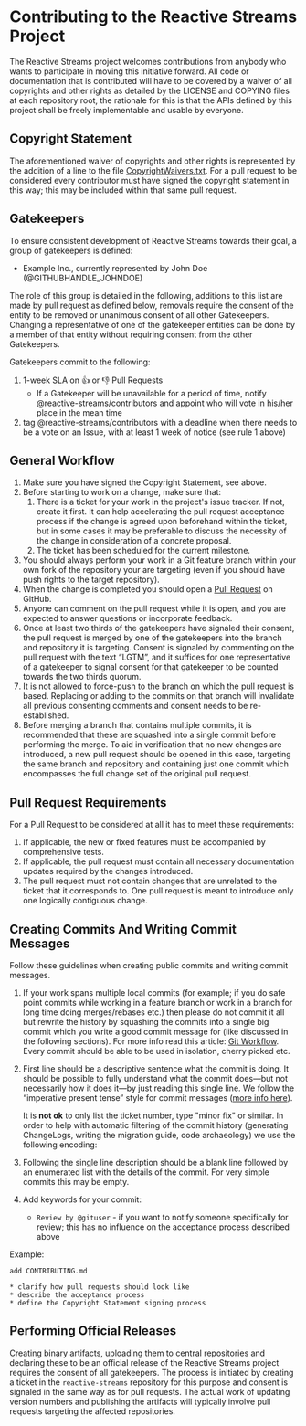 # Contributing to the Reactive Streams Project

The Reactive Streams project welcomes contributions from anybody who wants to participate in moving this initiative forward. All code or documentation that is contributed will have to be covered by a waiver of all copyrights and other rights as detailed by the LICENSE and COPYING files at each repository root, the rationale for this is that the APIs defined by this project shall be freely implementable and usable by everyone.

## Copyright Statement

The aforementioned waiver of copyrights and other rights is represented by the addition of a line to the file [CopyrightWaivers.txt](https://github.com/reactive-streams/reactive-streams-jvm/blob/master/CopyrightWaivers.txt). For a pull request to be considered every contributor must have signed the copyright statement in this way; this may be included within that same pull request.

## Gatekeepers

To ensure consistent development of Reactive Streams towards their goal, a group of gatekeepers is defined:

* Example Inc., currently represented by John Doe (@GITHUBHANDLE_JOHNDOE)

The role of this group is detailed in the following, additions to this list are made by pull request as defined below, removals require the consent of the entity to be removed or unanimous consent of all other Gatekeepers. Changing a representative of one of the gatekeeper entities can be done by a member of that entity without requiring consent from the other Gatekeepers.

Gatekeepers commit to the following:

1. 1-week SLA on :+1: or :-1: Pull Requests
   * If a Gatekeeper will be unavailable for a period of time, notify @reactive-streams/contributors and appoint who will vote in his/her place in the mean time
2. tag @reactive-streams/contributors with a deadline when there needs to be a vote on an Issue,
    with at least 1 week of notice (see rule 1 above)

## General Workflow

1. Make sure you have signed the Copyright Statement, see above.
2. Before starting to work on a change, make sure that:
    1. There is a ticket for your work in the project's issue tracker. If not, create it first. It can help accelerating the pull request acceptance process if the change is agreed upon beforehand within the ticket, but in some cases it may be preferable to discuss the necessity of the change in consideration of a concrete proposal.
    2. The ticket has been scheduled for the current milestone.
3. You should always perform your work in a Git feature branch within your own fork of the repository your are targeting (even if you should have push rights to the target repository).
4. When the change is completed you should open a [Pull Request](https://help.github.com/articles/using-pull-requests) on GitHub.
5. Anyone can comment on the pull request while it is open, and you are expected to answer questions or incorporate feedback.
6. Once at least two thirds of the gatekeepers have signaled their consent, the pull request is merged by one of the gatekeepers into the branch and repository it is targeting. Consent is signaled by commenting on the pull request with the text “LGTM”, and it suffices for one representative of a gatekeeper to signal consent for that gatekeeper to be counted towards the two thirds quorum.
7. It is not allowed to force-push to the branch on which the pull request is based. Replacing or adding to the commits on that branch will invalidate all previous consenting comments and consent needs to be re-established.
8. Before merging a branch that contains multiple commits, it is recommended that these are squashed into a single commit before performing the merge. To aid in verification that no new changes are introduced, a new pull request should be opened in this case, targeting the same branch and repository and containing just one commit which encompasses the full change set of the original pull request.

## Pull Request Requirements

For a Pull Request to be considered at all it has to meet these requirements:

1. If applicable, the new or fixed features must be accompanied by comprehensive tests.
2. If applicable, the pull request must contain all necessary documentation updates required by the changes introduced.
3. The pull request must not contain changes that are unrelated to the ticket that it corresponds to. One pull request is meant to introduce only one logically contiguous change.

## Creating Commits And Writing Commit Messages

Follow these guidelines when creating public commits and writing commit messages.

1. If your work spans multiple local commits (for example; if you do safe point commits while working in a feature branch or work in a branch for long time doing merges/rebases etc.) then please do not commit it all but rewrite the history by squashing the commits into a single big commit which you write a good commit message for (like discussed in the following sections). For more info read this article: [Git Workflow](http://sandofsky.com/blog/git-workflow.html). Every commit should be able to be used in isolation, cherry picked etc.

2. First line should be a descriptive sentence what the commit is doing. It should be possible to fully understand what the commit does—but not necessarily how it does it—by just reading this single line. We follow the “imperative present tense” style for commit messages ([more info here](http://tbaggery.com/2008/04/19/a-note-about-git-commit-messages.html)).

   It is **not ok** to only list the ticket number, type "minor fix" or similar. In order to help with automatic filtering of the commit history (generating ChangeLogs, writing the migration guide, code archaeology) we use the following encoding:

3. Following the single line description should be a blank line followed by an enumerated list with the details of the commit. For very simple commits this may be empty.

4. Add keywords for your commit:
    * ``Review by @gituser`` - if you want to notify someone specifically for review; this has no influence on the acceptance process described above

Example:

    add CONTRIBUTING.md

    * clarify how pull requests should look like
    * describe the acceptance process
    * define the Copyright Statement signing process

## Performing Official Releases

Creating binary artifacts, uploading them to central repositories and declaring these to be an official release of the Reactive Streams project requires the consent of all gatekeepers. The process is initiated by creating a ticket in the `reactive-streams` repository for this purpose and consent is signaled in the same way as for pull requests. The actual work of updating version numbers and publishing the artifacts will typically involve pull requests targeting the affected repositories.
